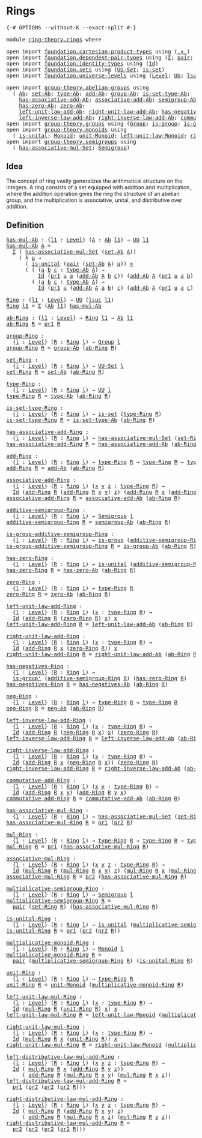 # Rings

<pre class="Agda"><a id="18" class="Symbol">{-#</a> <a id="22" class="Keyword">OPTIONS</a> <a id="30" class="Pragma">--without-K</a> <a id="42" class="Pragma">--exact-split</a> <a id="56" class="Symbol">#-}</a>

<a id="61" class="Keyword">module</a> <a id="68" href="ring-theory.rings.html" class="Module">ring-theory.rings</a> <a id="86" class="Keyword">where</a>

<a id="93" class="Keyword">open</a> <a id="98" class="Keyword">import</a> <a id="105" href="foundation.cartesian-product-types.html" class="Module">foundation.cartesian-product-types</a> <a id="140" class="Keyword">using</a> <a id="146" class="Symbol">(</a><a id="147" href="foundation-core.cartesian-product-types.html#577" class="Function Operator">_×_</a><a id="150" class="Symbol">)</a>
<a id="152" class="Keyword">open</a> <a id="157" class="Keyword">import</a> <a id="164" href="foundation.dependent-pair-types.html" class="Module">foundation.dependent-pair-types</a> <a id="196" class="Keyword">using</a> <a id="202" class="Symbol">(</a><a id="203" href="foundation-core.dependent-pair-types.html#502" class="Record">Σ</a><a id="204" class="Symbol">;</a> <a id="206" href="foundation-core.dependent-pair-types.html#575" class="InductiveConstructor">pair</a><a id="210" class="Symbol">;</a> <a id="212" href="foundation-core.dependent-pair-types.html#592" class="Field">pr1</a><a id="215" class="Symbol">;</a> <a id="217" href="foundation-core.dependent-pair-types.html#604" class="Field">pr2</a><a id="220" class="Symbol">)</a>
<a id="222" class="Keyword">open</a> <a id="227" class="Keyword">import</a> <a id="234" href="foundation.identity-types.html" class="Module">foundation.identity-types</a> <a id="260" class="Keyword">using</a> <a id="266" class="Symbol">(</a><a id="267" href="foundation-core.identity-types.html#641" class="Datatype">Id</a><a id="269" class="Symbol">)</a>
<a id="271" class="Keyword">open</a> <a id="276" class="Keyword">import</a> <a id="283" href="foundation.sets.html" class="Module">foundation.sets</a> <a id="299" class="Keyword">using</a> <a id="305" class="Symbol">(</a><a id="306" href="foundation-core.sets.html#1177" class="Function">UU-Set</a><a id="312" class="Symbol">;</a> <a id="314" href="foundation-core.sets.html#1099" class="Function">is-set</a><a id="320" class="Symbol">)</a>
<a id="322" class="Keyword">open</a> <a id="327" class="Keyword">import</a> <a id="334" href="foundation.universe-levels.html" class="Module">foundation.universe-levels</a> <a id="361" class="Keyword">using</a> <a id="367" class="Symbol">(</a><a id="368" href="Agda.Primitive.html#597" class="Postulate">Level</a><a id="373" class="Symbol">;</a> <a id="375" href="foundation-core.universe-levels.html#222" class="Primitive">UU</a><a id="377" class="Symbol">;</a> <a id="379" href="Agda.Primitive.html#780" class="Primitive">lsuc</a><a id="383" class="Symbol">)</a>

<a id="386" class="Keyword">open</a> <a id="391" class="Keyword">import</a> <a id="398" href="group-theory.abelian-groups.html" class="Module">group-theory.abelian-groups</a> <a id="426" class="Keyword">using</a>
  <a id="434" class="Symbol">(</a> <a id="436" href="group-theory.abelian-groups.html#1729" class="Function">Ab</a><a id="438" class="Symbol">;</a> <a id="440" href="group-theory.abelian-groups.html#1863" class="Function">set-Ab</a><a id="446" class="Symbol">;</a> <a id="448" href="group-theory.abelian-groups.html#1943" class="Function">type-Ab</a><a id="455" class="Symbol">;</a> <a id="457" href="group-theory.abelian-groups.html#2290" class="Function">add-Ab</a><a id="463" class="Symbol">;</a> <a id="465" href="group-theory.abelian-groups.html#1797" class="Function">group-Ab</a><a id="473" class="Symbol">;</a> <a id="475" href="group-theory.abelian-groups.html#2022" class="Function">is-set-type-Ab</a><a id="489" class="Symbol">;</a>
    <a id="495" href="group-theory.abelian-groups.html#2136" class="Function">has-associative-add-Ab</a><a id="517" class="Symbol">;</a> <a id="519" href="group-theory.abelian-groups.html#2567" class="Function">associative-add-Ab</a><a id="537" class="Symbol">;</a> <a id="539" href="group-theory.abelian-groups.html#2755" class="Function">semigroup-Ab</a><a id="551" class="Symbol">;</a> <a id="553" href="group-theory.abelian-groups.html#2856" class="Function">is-group-Ab</a><a id="564" class="Symbol">;</a>
    <a id="570" href="group-theory.abelian-groups.html#2968" class="Function">has-zero-Ab</a><a id="581" class="Symbol">;</a> <a id="583" href="group-theory.abelian-groups.html#3082" class="Function">zero-Ab</a><a id="590" class="Symbol">;</a>
    <a id="596" href="group-theory.abelian-groups.html#3166" class="Function">left-unit-law-add-Ab</a><a id="616" class="Symbol">;</a> <a id="618" href="group-theory.abelian-groups.html#3325" class="Function">right-unit-law-add-Ab</a><a id="639" class="Symbol">;</a> <a id="641" href="group-theory.abelian-groups.html#3487" class="Function">has-negatives-Ab</a><a id="657" class="Symbol">;</a> <a id="659" href="group-theory.abelian-groups.html#3630" class="Function">neg-Ab</a><a id="665" class="Symbol">;</a>
    <a id="671" href="group-theory.abelian-groups.html#3723" class="Function">left-inverse-law-add-Ab</a><a id="694" class="Symbol">;</a> <a id="696" href="group-theory.abelian-groups.html#3900" class="Function">right-inverse-law-add-Ab</a><a id="720" class="Symbol">;</a> <a id="722" href="group-theory.abelian-groups.html#4080" class="Function">commutative-add-Ab</a><a id="740" class="Symbol">)</a>
<a id="742" class="Keyword">open</a> <a id="747" class="Keyword">import</a> <a id="754" href="group-theory.groups.html" class="Module">group-theory.groups</a> <a id="774" class="Keyword">using</a> <a id="780" class="Symbol">(</a><a id="781" href="group-theory.groups.html#1961" class="Function">Group</a><a id="786" class="Symbol">;</a> <a id="788" href="group-theory.groups.html#1829" class="Function">is-group</a><a id="796" class="Symbol">;</a> <a id="798" href="group-theory.groups.html#1501" class="Function">is-group&#39;</a><a id="807" class="Symbol">)</a>
<a id="809" class="Keyword">open</a> <a id="814" class="Keyword">import</a> <a id="821" href="group-theory.monoids.html" class="Module">group-theory.monoids</a> <a id="842" class="Keyword">using</a>
  <a id="850" class="Symbol">(</a> <a id="852" href="group-theory.monoids.html#825" class="Function">is-unital</a><a id="861" class="Symbol">;</a> <a id="863" href="group-theory.monoids.html#1048" class="Function">Monoid</a><a id="869" class="Symbol">;</a> <a id="871" href="group-theory.monoids.html#2044" class="Function">unit-Monoid</a><a id="882" class="Symbol">;</a> <a id="884" href="group-theory.monoids.html#2132" class="Function">left-unit-law-Monoid</a><a id="904" class="Symbol">;</a> <a id="906" href="group-theory.monoids.html#2290" class="Function">right-unit-law-Monoid</a><a id="927" class="Symbol">)</a>
<a id="929" class="Keyword">open</a> <a id="934" class="Keyword">import</a> <a id="941" href="group-theory.semigroups.html" class="Module">group-theory.semigroups</a> <a id="965" class="Keyword">using</a>
  <a id="973" class="Symbol">(</a> <a id="975" href="group-theory.semigroups.html#611" class="Function">has-associative-mul-Set</a><a id="998" class="Symbol">;</a> <a id="1000" href="group-theory.semigroups.html#737" class="Function">Semigroup</a><a id="1009" class="Symbol">)</a>
</pre>
## Idea

The concept of ring vastly generalizes the arithmetical structure on the integers. A ring consists of a set equipped with additian and multiplication, where the addition operation gives the ring the structure of an abelian group, and the multiplication is associative, unital, and distributive over addition.

## Definition

<pre class="Agda"><a id="has-mul-Ab"></a><a id="1358" href="ring-theory.rings.html#1358" class="Function">has-mul-Ab</a> <a id="1369" class="Symbol">:</a> <a id="1371" class="Symbol">{</a><a id="1372" href="ring-theory.rings.html#1372" class="Bound">l1</a> <a id="1375" class="Symbol">:</a> <a id="1377" href="Agda.Primitive.html#597" class="Postulate">Level</a><a id="1382" class="Symbol">}</a> <a id="1384" class="Symbol">(</a><a id="1385" href="ring-theory.rings.html#1385" class="Bound">A</a> <a id="1387" class="Symbol">:</a> <a id="1389" href="group-theory.abelian-groups.html#1729" class="Function">Ab</a> <a id="1392" href="ring-theory.rings.html#1372" class="Bound">l1</a><a id="1394" class="Symbol">)</a> <a id="1396" class="Symbol">→</a> <a id="1398" href="foundation-core.universe-levels.html#222" class="Primitive">UU</a> <a id="1401" href="ring-theory.rings.html#1372" class="Bound">l1</a>
<a id="1404" href="ring-theory.rings.html#1358" class="Function">has-mul-Ab</a> <a id="1415" href="ring-theory.rings.html#1415" class="Bound">A</a> <a id="1417" class="Symbol">=</a>
  <a id="1421" href="foundation-core.dependent-pair-types.html#502" class="Record">Σ</a> <a id="1423" class="Symbol">(</a> <a id="1425" href="group-theory.semigroups.html#611" class="Function">has-associative-mul-Set</a> <a id="1449" class="Symbol">(</a><a id="1450" href="group-theory.abelian-groups.html#1863" class="Function">set-Ab</a> <a id="1457" href="ring-theory.rings.html#1415" class="Bound">A</a><a id="1458" class="Symbol">))</a>
    <a id="1465" class="Symbol">(</a> <a id="1467" class="Symbol">λ</a> <a id="1469" href="ring-theory.rings.html#1469" class="Bound">μ</a> <a id="1471" class="Symbol">→</a>
      <a id="1479" class="Symbol">(</a> <a id="1481" href="group-theory.monoids.html#825" class="Function">is-unital</a> <a id="1491" class="Symbol">(</a><a id="1492" href="foundation-core.dependent-pair-types.html#575" class="InductiveConstructor">pair</a> <a id="1497" class="Symbol">(</a><a id="1498" href="group-theory.abelian-groups.html#1863" class="Function">set-Ab</a> <a id="1505" href="ring-theory.rings.html#1415" class="Bound">A</a><a id="1506" class="Symbol">)</a> <a id="1508" href="ring-theory.rings.html#1469" class="Bound">μ</a><a id="1509" class="Symbol">))</a> <a id="1512" href="foundation-core.cartesian-product-types.html#577" class="Function Operator">×</a>
      <a id="1520" class="Symbol">(</a> <a id="1522" class="Symbol">(</a> <a id="1524" class="Symbol">(</a><a id="1525" href="ring-theory.rings.html#1525" class="Bound">a</a> <a id="1527" href="ring-theory.rings.html#1527" class="Bound">b</a> <a id="1529" href="ring-theory.rings.html#1529" class="Bound">c</a> <a id="1531" class="Symbol">:</a> <a id="1533" href="group-theory.abelian-groups.html#1943" class="Function">type-Ab</a> <a id="1541" href="ring-theory.rings.html#1415" class="Bound">A</a><a id="1542" class="Symbol">)</a> <a id="1544" class="Symbol">→</a>
          <a id="1556" href="foundation-core.identity-types.html#641" class="Datatype">Id</a> <a id="1559" class="Symbol">(</a><a id="1560" href="foundation-core.dependent-pair-types.html#592" class="Field">pr1</a> <a id="1564" href="ring-theory.rings.html#1469" class="Bound">μ</a> <a id="1566" href="ring-theory.rings.html#1525" class="Bound">a</a> <a id="1568" class="Symbol">(</a><a id="1569" href="group-theory.abelian-groups.html#2290" class="Function">add-Ab</a> <a id="1576" href="ring-theory.rings.html#1415" class="Bound">A</a> <a id="1578" href="ring-theory.rings.html#1527" class="Bound">b</a> <a id="1580" href="ring-theory.rings.html#1529" class="Bound">c</a><a id="1581" class="Symbol">))</a> <a id="1584" class="Symbol">(</a><a id="1585" href="group-theory.abelian-groups.html#2290" class="Function">add-Ab</a> <a id="1592" href="ring-theory.rings.html#1415" class="Bound">A</a> <a id="1594" class="Symbol">(</a><a id="1595" href="foundation-core.dependent-pair-types.html#592" class="Field">pr1</a> <a id="1599" href="ring-theory.rings.html#1469" class="Bound">μ</a> <a id="1601" href="ring-theory.rings.html#1525" class="Bound">a</a> <a id="1603" href="ring-theory.rings.html#1527" class="Bound">b</a><a id="1604" class="Symbol">)</a> <a id="1606" class="Symbol">(</a><a id="1607" href="foundation-core.dependent-pair-types.html#592" class="Field">pr1</a> <a id="1611" href="ring-theory.rings.html#1469" class="Bound">μ</a> <a id="1613" href="ring-theory.rings.html#1525" class="Bound">a</a> <a id="1615" href="ring-theory.rings.html#1529" class="Bound">c</a><a id="1616" class="Symbol">)))</a> <a id="1620" href="foundation-core.cartesian-product-types.html#577" class="Function Operator">×</a>
        <a id="1630" class="Symbol">(</a> <a id="1632" class="Symbol">(</a><a id="1633" href="ring-theory.rings.html#1633" class="Bound">a</a> <a id="1635" href="ring-theory.rings.html#1635" class="Bound">b</a> <a id="1637" href="ring-theory.rings.html#1637" class="Bound">c</a> <a id="1639" class="Symbol">:</a> <a id="1641" href="group-theory.abelian-groups.html#1943" class="Function">type-Ab</a> <a id="1649" href="ring-theory.rings.html#1415" class="Bound">A</a><a id="1650" class="Symbol">)</a> <a id="1652" class="Symbol">→</a>
          <a id="1664" href="foundation-core.identity-types.html#641" class="Datatype">Id</a> <a id="1667" class="Symbol">(</a><a id="1668" href="foundation-core.dependent-pair-types.html#592" class="Field">pr1</a> <a id="1672" href="ring-theory.rings.html#1469" class="Bound">μ</a> <a id="1674" class="Symbol">(</a><a id="1675" href="group-theory.abelian-groups.html#2290" class="Function">add-Ab</a> <a id="1682" href="ring-theory.rings.html#1415" class="Bound">A</a> <a id="1684" href="ring-theory.rings.html#1633" class="Bound">a</a> <a id="1686" href="ring-theory.rings.html#1635" class="Bound">b</a><a id="1687" class="Symbol">)</a> <a id="1689" href="ring-theory.rings.html#1637" class="Bound">c</a><a id="1690" class="Symbol">)</a> <a id="1692" class="Symbol">(</a><a id="1693" href="group-theory.abelian-groups.html#2290" class="Function">add-Ab</a> <a id="1700" href="ring-theory.rings.html#1415" class="Bound">A</a> <a id="1702" class="Symbol">(</a><a id="1703" href="foundation-core.dependent-pair-types.html#592" class="Field">pr1</a> <a id="1707" href="ring-theory.rings.html#1469" class="Bound">μ</a> <a id="1709" href="ring-theory.rings.html#1633" class="Bound">a</a> <a id="1711" href="ring-theory.rings.html#1637" class="Bound">c</a><a id="1712" class="Symbol">)</a> <a id="1714" class="Symbol">(</a><a id="1715" href="foundation-core.dependent-pair-types.html#592" class="Field">pr1</a> <a id="1719" href="ring-theory.rings.html#1469" class="Bound">μ</a> <a id="1721" href="ring-theory.rings.html#1635" class="Bound">b</a> <a id="1723" href="ring-theory.rings.html#1637" class="Bound">c</a><a id="1724" class="Symbol">)))))</a>

<a id="Ring"></a><a id="1731" href="ring-theory.rings.html#1731" class="Function">Ring</a> <a id="1736" class="Symbol">:</a> <a id="1738" class="Symbol">(</a><a id="1739" href="ring-theory.rings.html#1739" class="Bound">l1</a> <a id="1742" class="Symbol">:</a> <a id="1744" href="Agda.Primitive.html#597" class="Postulate">Level</a><a id="1749" class="Symbol">)</a> <a id="1751" class="Symbol">→</a> <a id="1753" href="foundation-core.universe-levels.html#222" class="Primitive">UU</a> <a id="1756" class="Symbol">(</a><a id="1757" href="Agda.Primitive.html#780" class="Primitive">lsuc</a> <a id="1762" href="ring-theory.rings.html#1739" class="Bound">l1</a><a id="1764" class="Symbol">)</a>
<a id="1766" href="ring-theory.rings.html#1731" class="Function">Ring</a> <a id="1771" href="ring-theory.rings.html#1771" class="Bound">l1</a> <a id="1774" class="Symbol">=</a> <a id="1776" href="foundation-core.dependent-pair-types.html#502" class="Record">Σ</a> <a id="1778" class="Symbol">(</a><a id="1779" href="group-theory.abelian-groups.html#1729" class="Function">Ab</a> <a id="1782" href="ring-theory.rings.html#1771" class="Bound">l1</a><a id="1784" class="Symbol">)</a> <a id="1786" href="ring-theory.rings.html#1358" class="Function">has-mul-Ab</a>

<a id="ab-Ring"></a><a id="1798" href="ring-theory.rings.html#1798" class="Function">ab-Ring</a> <a id="1806" class="Symbol">:</a> <a id="1808" class="Symbol">{</a><a id="1809" href="ring-theory.rings.html#1809" class="Bound">l1</a> <a id="1812" class="Symbol">:</a> <a id="1814" href="Agda.Primitive.html#597" class="Postulate">Level</a><a id="1819" class="Symbol">}</a> <a id="1821" class="Symbol">→</a> <a id="1823" href="ring-theory.rings.html#1731" class="Function">Ring</a> <a id="1828" href="ring-theory.rings.html#1809" class="Bound">l1</a> <a id="1831" class="Symbol">→</a> <a id="1833" href="group-theory.abelian-groups.html#1729" class="Function">Ab</a> <a id="1836" href="ring-theory.rings.html#1809" class="Bound">l1</a>
<a id="1839" href="ring-theory.rings.html#1798" class="Function">ab-Ring</a> <a id="1847" href="ring-theory.rings.html#1847" class="Bound">R</a> <a id="1849" class="Symbol">=</a> <a id="1851" href="foundation-core.dependent-pair-types.html#592" class="Field">pr1</a> <a id="1855" href="ring-theory.rings.html#1847" class="Bound">R</a>

<a id="group-Ring"></a><a id="1858" href="ring-theory.rings.html#1858" class="Function">group-Ring</a> <a id="1869" class="Symbol">:</a>
  <a id="1873" class="Symbol">{</a><a id="1874" href="ring-theory.rings.html#1874" class="Bound">l</a> <a id="1876" class="Symbol">:</a> <a id="1878" href="Agda.Primitive.html#597" class="Postulate">Level</a><a id="1883" class="Symbol">}</a> <a id="1885" class="Symbol">(</a><a id="1886" href="ring-theory.rings.html#1886" class="Bound">R</a> <a id="1888" class="Symbol">:</a> <a id="1890" href="ring-theory.rings.html#1731" class="Function">Ring</a> <a id="1895" href="ring-theory.rings.html#1874" class="Bound">l</a><a id="1896" class="Symbol">)</a> <a id="1898" class="Symbol">→</a> <a id="1900" href="group-theory.groups.html#1961" class="Function">Group</a> <a id="1906" href="ring-theory.rings.html#1874" class="Bound">l</a>
<a id="1908" href="ring-theory.rings.html#1858" class="Function">group-Ring</a> <a id="1919" href="ring-theory.rings.html#1919" class="Bound">R</a> <a id="1921" class="Symbol">=</a> <a id="1923" href="group-theory.abelian-groups.html#1797" class="Function">group-Ab</a> <a id="1932" class="Symbol">(</a><a id="1933" href="ring-theory.rings.html#1798" class="Function">ab-Ring</a> <a id="1941" href="ring-theory.rings.html#1919" class="Bound">R</a><a id="1942" class="Symbol">)</a>

<a id="set-Ring"></a><a id="1945" href="ring-theory.rings.html#1945" class="Function">set-Ring</a> <a id="1954" class="Symbol">:</a>
  <a id="1958" class="Symbol">{</a><a id="1959" href="ring-theory.rings.html#1959" class="Bound">l</a> <a id="1961" class="Symbol">:</a> <a id="1963" href="Agda.Primitive.html#597" class="Postulate">Level</a><a id="1968" class="Symbol">}</a> <a id="1970" class="Symbol">(</a><a id="1971" href="ring-theory.rings.html#1971" class="Bound">R</a> <a id="1973" class="Symbol">:</a> <a id="1975" href="ring-theory.rings.html#1731" class="Function">Ring</a> <a id="1980" href="ring-theory.rings.html#1959" class="Bound">l</a><a id="1981" class="Symbol">)</a> <a id="1983" class="Symbol">→</a> <a id="1985" href="foundation-core.sets.html#1177" class="Function">UU-Set</a> <a id="1992" href="ring-theory.rings.html#1959" class="Bound">l</a>
<a id="1994" href="ring-theory.rings.html#1945" class="Function">set-Ring</a> <a id="2003" href="ring-theory.rings.html#2003" class="Bound">R</a> <a id="2005" class="Symbol">=</a> <a id="2007" href="group-theory.abelian-groups.html#1863" class="Function">set-Ab</a> <a id="2014" class="Symbol">(</a><a id="2015" href="ring-theory.rings.html#1798" class="Function">ab-Ring</a> <a id="2023" href="ring-theory.rings.html#2003" class="Bound">R</a><a id="2024" class="Symbol">)</a>

<a id="type-Ring"></a><a id="2027" href="ring-theory.rings.html#2027" class="Function">type-Ring</a> <a id="2037" class="Symbol">:</a>
  <a id="2041" class="Symbol">{</a><a id="2042" href="ring-theory.rings.html#2042" class="Bound">l</a> <a id="2044" class="Symbol">:</a> <a id="2046" href="Agda.Primitive.html#597" class="Postulate">Level</a><a id="2051" class="Symbol">}</a> <a id="2053" class="Symbol">(</a><a id="2054" href="ring-theory.rings.html#2054" class="Bound">R</a> <a id="2056" class="Symbol">:</a> <a id="2058" href="ring-theory.rings.html#1731" class="Function">Ring</a> <a id="2063" href="ring-theory.rings.html#2042" class="Bound">l</a><a id="2064" class="Symbol">)</a> <a id="2066" class="Symbol">→</a> <a id="2068" href="foundation-core.universe-levels.html#222" class="Primitive">UU</a> <a id="2071" href="ring-theory.rings.html#2042" class="Bound">l</a>
<a id="2073" href="ring-theory.rings.html#2027" class="Function">type-Ring</a> <a id="2083" href="ring-theory.rings.html#2083" class="Bound">R</a> <a id="2085" class="Symbol">=</a> <a id="2087" href="group-theory.abelian-groups.html#1943" class="Function">type-Ab</a> <a id="2095" class="Symbol">(</a><a id="2096" href="ring-theory.rings.html#1798" class="Function">ab-Ring</a> <a id="2104" href="ring-theory.rings.html#2083" class="Bound">R</a><a id="2105" class="Symbol">)</a>

<a id="is-set-type-Ring"></a><a id="2108" href="ring-theory.rings.html#2108" class="Function">is-set-type-Ring</a> <a id="2125" class="Symbol">:</a>
  <a id="2129" class="Symbol">{</a><a id="2130" href="ring-theory.rings.html#2130" class="Bound">l</a> <a id="2132" class="Symbol">:</a> <a id="2134" href="Agda.Primitive.html#597" class="Postulate">Level</a><a id="2139" class="Symbol">}</a> <a id="2141" class="Symbol">(</a><a id="2142" href="ring-theory.rings.html#2142" class="Bound">R</a> <a id="2144" class="Symbol">:</a> <a id="2146" href="ring-theory.rings.html#1731" class="Function">Ring</a> <a id="2151" href="ring-theory.rings.html#2130" class="Bound">l</a><a id="2152" class="Symbol">)</a> <a id="2154" class="Symbol">→</a> <a id="2156" href="foundation-core.sets.html#1099" class="Function">is-set</a> <a id="2163" class="Symbol">(</a><a id="2164" href="ring-theory.rings.html#2027" class="Function">type-Ring</a> <a id="2174" href="ring-theory.rings.html#2142" class="Bound">R</a><a id="2175" class="Symbol">)</a>
<a id="2177" href="ring-theory.rings.html#2108" class="Function">is-set-type-Ring</a> <a id="2194" href="ring-theory.rings.html#2194" class="Bound">R</a> <a id="2196" class="Symbol">=</a> <a id="2198" href="group-theory.abelian-groups.html#2022" class="Function">is-set-type-Ab</a> <a id="2213" class="Symbol">(</a><a id="2214" href="ring-theory.rings.html#1798" class="Function">ab-Ring</a> <a id="2222" href="ring-theory.rings.html#2194" class="Bound">R</a><a id="2223" class="Symbol">)</a>

<a id="has-associative-add-Ring"></a><a id="2226" href="ring-theory.rings.html#2226" class="Function">has-associative-add-Ring</a> <a id="2251" class="Symbol">:</a>
  <a id="2255" class="Symbol">{</a><a id="2256" href="ring-theory.rings.html#2256" class="Bound">l</a> <a id="2258" class="Symbol">:</a> <a id="2260" href="Agda.Primitive.html#597" class="Postulate">Level</a><a id="2265" class="Symbol">}</a> <a id="2267" class="Symbol">(</a><a id="2268" href="ring-theory.rings.html#2268" class="Bound">R</a> <a id="2270" class="Symbol">:</a> <a id="2272" href="ring-theory.rings.html#1731" class="Function">Ring</a> <a id="2277" href="ring-theory.rings.html#2256" class="Bound">l</a><a id="2278" class="Symbol">)</a> <a id="2280" class="Symbol">→</a> <a id="2282" href="group-theory.semigroups.html#611" class="Function">has-associative-mul-Set</a> <a id="2306" class="Symbol">(</a><a id="2307" href="ring-theory.rings.html#1945" class="Function">set-Ring</a> <a id="2316" href="ring-theory.rings.html#2268" class="Bound">R</a><a id="2317" class="Symbol">)</a>
<a id="2319" href="ring-theory.rings.html#2226" class="Function">has-associative-add-Ring</a> <a id="2344" href="ring-theory.rings.html#2344" class="Bound">R</a> <a id="2346" class="Symbol">=</a> <a id="2348" href="group-theory.abelian-groups.html#2136" class="Function">has-associative-add-Ab</a> <a id="2371" class="Symbol">(</a><a id="2372" href="ring-theory.rings.html#1798" class="Function">ab-Ring</a> <a id="2380" href="ring-theory.rings.html#2344" class="Bound">R</a><a id="2381" class="Symbol">)</a>

<a id="add-Ring"></a><a id="2384" href="ring-theory.rings.html#2384" class="Function">add-Ring</a> <a id="2393" class="Symbol">:</a>
  <a id="2397" class="Symbol">{</a><a id="2398" href="ring-theory.rings.html#2398" class="Bound">l</a> <a id="2400" class="Symbol">:</a> <a id="2402" href="Agda.Primitive.html#597" class="Postulate">Level</a><a id="2407" class="Symbol">}</a> <a id="2409" class="Symbol">(</a><a id="2410" href="ring-theory.rings.html#2410" class="Bound">R</a> <a id="2412" class="Symbol">:</a> <a id="2414" href="ring-theory.rings.html#1731" class="Function">Ring</a> <a id="2419" href="ring-theory.rings.html#2398" class="Bound">l</a><a id="2420" class="Symbol">)</a> <a id="2422" class="Symbol">→</a> <a id="2424" href="ring-theory.rings.html#2027" class="Function">type-Ring</a> <a id="2434" href="ring-theory.rings.html#2410" class="Bound">R</a> <a id="2436" class="Symbol">→</a> <a id="2438" href="ring-theory.rings.html#2027" class="Function">type-Ring</a> <a id="2448" href="ring-theory.rings.html#2410" class="Bound">R</a> <a id="2450" class="Symbol">→</a> <a id="2452" href="ring-theory.rings.html#2027" class="Function">type-Ring</a> <a id="2462" href="ring-theory.rings.html#2410" class="Bound">R</a>
<a id="2464" href="ring-theory.rings.html#2384" class="Function">add-Ring</a> <a id="2473" href="ring-theory.rings.html#2473" class="Bound">R</a> <a id="2475" class="Symbol">=</a> <a id="2477" href="group-theory.abelian-groups.html#2290" class="Function">add-Ab</a> <a id="2484" class="Symbol">(</a><a id="2485" href="ring-theory.rings.html#1798" class="Function">ab-Ring</a> <a id="2493" href="ring-theory.rings.html#2473" class="Bound">R</a><a id="2494" class="Symbol">)</a>

<a id="associative-add-Ring"></a><a id="2497" href="ring-theory.rings.html#2497" class="Function">associative-add-Ring</a> <a id="2518" class="Symbol">:</a>
  <a id="2522" class="Symbol">{</a><a id="2523" href="ring-theory.rings.html#2523" class="Bound">l</a> <a id="2525" class="Symbol">:</a> <a id="2527" href="Agda.Primitive.html#597" class="Postulate">Level</a><a id="2532" class="Symbol">}</a> <a id="2534" class="Symbol">(</a><a id="2535" href="ring-theory.rings.html#2535" class="Bound">R</a> <a id="2537" class="Symbol">:</a> <a id="2539" href="ring-theory.rings.html#1731" class="Function">Ring</a> <a id="2544" href="ring-theory.rings.html#2523" class="Bound">l</a><a id="2545" class="Symbol">)</a> <a id="2547" class="Symbol">(</a><a id="2548" href="ring-theory.rings.html#2548" class="Bound">x</a> <a id="2550" href="ring-theory.rings.html#2550" class="Bound">y</a> <a id="2552" href="ring-theory.rings.html#2552" class="Bound">z</a> <a id="2554" class="Symbol">:</a> <a id="2556" href="ring-theory.rings.html#2027" class="Function">type-Ring</a> <a id="2566" href="ring-theory.rings.html#2535" class="Bound">R</a><a id="2567" class="Symbol">)</a> <a id="2569" class="Symbol">→</a>
  <a id="2573" href="foundation-core.identity-types.html#641" class="Datatype">Id</a> <a id="2576" class="Symbol">(</a><a id="2577" href="ring-theory.rings.html#2384" class="Function">add-Ring</a> <a id="2586" href="ring-theory.rings.html#2535" class="Bound">R</a> <a id="2588" class="Symbol">(</a><a id="2589" href="ring-theory.rings.html#2384" class="Function">add-Ring</a> <a id="2598" href="ring-theory.rings.html#2535" class="Bound">R</a> <a id="2600" href="ring-theory.rings.html#2548" class="Bound">x</a> <a id="2602" href="ring-theory.rings.html#2550" class="Bound">y</a><a id="2603" class="Symbol">)</a> <a id="2605" href="ring-theory.rings.html#2552" class="Bound">z</a><a id="2606" class="Symbol">)</a> <a id="2608" class="Symbol">(</a><a id="2609" href="ring-theory.rings.html#2384" class="Function">add-Ring</a> <a id="2618" href="ring-theory.rings.html#2535" class="Bound">R</a> <a id="2620" href="ring-theory.rings.html#2548" class="Bound">x</a> <a id="2622" class="Symbol">(</a><a id="2623" href="ring-theory.rings.html#2384" class="Function">add-Ring</a> <a id="2632" href="ring-theory.rings.html#2535" class="Bound">R</a> <a id="2634" href="ring-theory.rings.html#2550" class="Bound">y</a> <a id="2636" href="ring-theory.rings.html#2552" class="Bound">z</a><a id="2637" class="Symbol">))</a>
<a id="2640" href="ring-theory.rings.html#2497" class="Function">associative-add-Ring</a> <a id="2661" href="ring-theory.rings.html#2661" class="Bound">R</a> <a id="2663" class="Symbol">=</a> <a id="2665" href="group-theory.abelian-groups.html#2567" class="Function">associative-add-Ab</a> <a id="2684" class="Symbol">(</a><a id="2685" href="ring-theory.rings.html#1798" class="Function">ab-Ring</a> <a id="2693" href="ring-theory.rings.html#2661" class="Bound">R</a><a id="2694" class="Symbol">)</a>

<a id="additive-semigroup-Ring"></a><a id="2697" href="ring-theory.rings.html#2697" class="Function">additive-semigroup-Ring</a> <a id="2721" class="Symbol">:</a>
  <a id="2725" class="Symbol">{</a><a id="2726" href="ring-theory.rings.html#2726" class="Bound">l</a> <a id="2728" class="Symbol">:</a> <a id="2730" href="Agda.Primitive.html#597" class="Postulate">Level</a><a id="2735" class="Symbol">}</a> <a id="2737" class="Symbol">(</a><a id="2738" href="ring-theory.rings.html#2738" class="Bound">R</a> <a id="2740" class="Symbol">:</a> <a id="2742" href="ring-theory.rings.html#1731" class="Function">Ring</a> <a id="2747" href="ring-theory.rings.html#2726" class="Bound">l</a><a id="2748" class="Symbol">)</a> <a id="2750" class="Symbol">→</a> <a id="2752" href="group-theory.semigroups.html#737" class="Function">Semigroup</a> <a id="2762" href="ring-theory.rings.html#2726" class="Bound">l</a>
<a id="2764" href="ring-theory.rings.html#2697" class="Function">additive-semigroup-Ring</a> <a id="2788" href="ring-theory.rings.html#2788" class="Bound">R</a> <a id="2790" class="Symbol">=</a> <a id="2792" href="group-theory.abelian-groups.html#2755" class="Function">semigroup-Ab</a> <a id="2805" class="Symbol">(</a><a id="2806" href="ring-theory.rings.html#1798" class="Function">ab-Ring</a> <a id="2814" href="ring-theory.rings.html#2788" class="Bound">R</a><a id="2815" class="Symbol">)</a>

<a id="is-group-additive-semigroup-Ring"></a><a id="2818" href="ring-theory.rings.html#2818" class="Function">is-group-additive-semigroup-Ring</a> <a id="2851" class="Symbol">:</a>
  <a id="2855" class="Symbol">{</a><a id="2856" href="ring-theory.rings.html#2856" class="Bound">l</a> <a id="2858" class="Symbol">:</a> <a id="2860" href="Agda.Primitive.html#597" class="Postulate">Level</a><a id="2865" class="Symbol">}</a> <a id="2867" class="Symbol">(</a><a id="2868" href="ring-theory.rings.html#2868" class="Bound">R</a> <a id="2870" class="Symbol">:</a> <a id="2872" href="ring-theory.rings.html#1731" class="Function">Ring</a> <a id="2877" href="ring-theory.rings.html#2856" class="Bound">l</a><a id="2878" class="Symbol">)</a> <a id="2880" class="Symbol">→</a> <a id="2882" href="group-theory.groups.html#1829" class="Function">is-group</a> <a id="2891" class="Symbol">(</a><a id="2892" href="ring-theory.rings.html#2697" class="Function">additive-semigroup-Ring</a> <a id="2916" href="ring-theory.rings.html#2868" class="Bound">R</a><a id="2917" class="Symbol">)</a>
<a id="2919" href="ring-theory.rings.html#2818" class="Function">is-group-additive-semigroup-Ring</a> <a id="2952" href="ring-theory.rings.html#2952" class="Bound">R</a> <a id="2954" class="Symbol">=</a> <a id="2956" href="group-theory.abelian-groups.html#2856" class="Function">is-group-Ab</a> <a id="2968" class="Symbol">(</a><a id="2969" href="ring-theory.rings.html#1798" class="Function">ab-Ring</a> <a id="2977" href="ring-theory.rings.html#2952" class="Bound">R</a><a id="2978" class="Symbol">)</a>

<a id="has-zero-Ring"></a><a id="2981" href="ring-theory.rings.html#2981" class="Function">has-zero-Ring</a> <a id="2995" class="Symbol">:</a>
  <a id="2999" class="Symbol">{</a><a id="3000" href="ring-theory.rings.html#3000" class="Bound">l</a> <a id="3002" class="Symbol">:</a> <a id="3004" href="Agda.Primitive.html#597" class="Postulate">Level</a><a id="3009" class="Symbol">}</a> <a id="3011" class="Symbol">(</a><a id="3012" href="ring-theory.rings.html#3012" class="Bound">R</a> <a id="3014" class="Symbol">:</a> <a id="3016" href="ring-theory.rings.html#1731" class="Function">Ring</a> <a id="3021" href="ring-theory.rings.html#3000" class="Bound">l</a><a id="3022" class="Symbol">)</a> <a id="3024" class="Symbol">→</a> <a id="3026" href="group-theory.monoids.html#825" class="Function">is-unital</a> <a id="3036" class="Symbol">(</a><a id="3037" href="ring-theory.rings.html#2697" class="Function">additive-semigroup-Ring</a> <a id="3061" href="ring-theory.rings.html#3012" class="Bound">R</a><a id="3062" class="Symbol">)</a>
<a id="3064" href="ring-theory.rings.html#2981" class="Function">has-zero-Ring</a> <a id="3078" href="ring-theory.rings.html#3078" class="Bound">R</a> <a id="3080" class="Symbol">=</a> <a id="3082" href="group-theory.abelian-groups.html#2968" class="Function">has-zero-Ab</a> <a id="3094" class="Symbol">(</a><a id="3095" href="ring-theory.rings.html#1798" class="Function">ab-Ring</a> <a id="3103" href="ring-theory.rings.html#3078" class="Bound">R</a><a id="3104" class="Symbol">)</a>

<a id="zero-Ring"></a><a id="3107" href="ring-theory.rings.html#3107" class="Function">zero-Ring</a> <a id="3117" class="Symbol">:</a>
  <a id="3121" class="Symbol">{</a><a id="3122" href="ring-theory.rings.html#3122" class="Bound">l</a> <a id="3124" class="Symbol">:</a> <a id="3126" href="Agda.Primitive.html#597" class="Postulate">Level</a><a id="3131" class="Symbol">}</a> <a id="3133" class="Symbol">(</a><a id="3134" href="ring-theory.rings.html#3134" class="Bound">R</a> <a id="3136" class="Symbol">:</a> <a id="3138" href="ring-theory.rings.html#1731" class="Function">Ring</a> <a id="3143" href="ring-theory.rings.html#3122" class="Bound">l</a><a id="3144" class="Symbol">)</a> <a id="3146" class="Symbol">→</a> <a id="3148" href="ring-theory.rings.html#2027" class="Function">type-Ring</a> <a id="3158" href="ring-theory.rings.html#3134" class="Bound">R</a>
<a id="3160" href="ring-theory.rings.html#3107" class="Function">zero-Ring</a> <a id="3170" href="ring-theory.rings.html#3170" class="Bound">R</a> <a id="3172" class="Symbol">=</a> <a id="3174" href="group-theory.abelian-groups.html#3082" class="Function">zero-Ab</a> <a id="3182" class="Symbol">(</a><a id="3183" href="ring-theory.rings.html#1798" class="Function">ab-Ring</a> <a id="3191" href="ring-theory.rings.html#3170" class="Bound">R</a><a id="3192" class="Symbol">)</a>

<a id="left-unit-law-add-Ring"></a><a id="3195" href="ring-theory.rings.html#3195" class="Function">left-unit-law-add-Ring</a> <a id="3218" class="Symbol">:</a>
  <a id="3222" class="Symbol">{</a><a id="3223" href="ring-theory.rings.html#3223" class="Bound">l</a> <a id="3225" class="Symbol">:</a> <a id="3227" href="Agda.Primitive.html#597" class="Postulate">Level</a><a id="3232" class="Symbol">}</a> <a id="3234" class="Symbol">(</a><a id="3235" href="ring-theory.rings.html#3235" class="Bound">R</a> <a id="3237" class="Symbol">:</a> <a id="3239" href="ring-theory.rings.html#1731" class="Function">Ring</a> <a id="3244" href="ring-theory.rings.html#3223" class="Bound">l</a><a id="3245" class="Symbol">)</a> <a id="3247" class="Symbol">(</a><a id="3248" href="ring-theory.rings.html#3248" class="Bound">x</a> <a id="3250" class="Symbol">:</a> <a id="3252" href="ring-theory.rings.html#2027" class="Function">type-Ring</a> <a id="3262" href="ring-theory.rings.html#3235" class="Bound">R</a><a id="3263" class="Symbol">)</a> <a id="3265" class="Symbol">→</a>
  <a id="3269" href="foundation-core.identity-types.html#641" class="Datatype">Id</a> <a id="3272" class="Symbol">(</a><a id="3273" href="ring-theory.rings.html#2384" class="Function">add-Ring</a> <a id="3282" href="ring-theory.rings.html#3235" class="Bound">R</a> <a id="3284" class="Symbol">(</a><a id="3285" href="ring-theory.rings.html#3107" class="Function">zero-Ring</a> <a id="3295" href="ring-theory.rings.html#3235" class="Bound">R</a><a id="3296" class="Symbol">)</a> <a id="3298" href="ring-theory.rings.html#3248" class="Bound">x</a><a id="3299" class="Symbol">)</a> <a id="3301" href="ring-theory.rings.html#3248" class="Bound">x</a>
<a id="3303" href="ring-theory.rings.html#3195" class="Function">left-unit-law-add-Ring</a> <a id="3326" href="ring-theory.rings.html#3326" class="Bound">R</a> <a id="3328" class="Symbol">=</a> <a id="3330" href="group-theory.abelian-groups.html#3166" class="Function">left-unit-law-add-Ab</a> <a id="3351" class="Symbol">(</a><a id="3352" href="ring-theory.rings.html#1798" class="Function">ab-Ring</a> <a id="3360" href="ring-theory.rings.html#3326" class="Bound">R</a><a id="3361" class="Symbol">)</a>

<a id="right-unit-law-add-Ring"></a><a id="3364" href="ring-theory.rings.html#3364" class="Function">right-unit-law-add-Ring</a> <a id="3388" class="Symbol">:</a>
  <a id="3392" class="Symbol">{</a><a id="3393" href="ring-theory.rings.html#3393" class="Bound">l</a> <a id="3395" class="Symbol">:</a> <a id="3397" href="Agda.Primitive.html#597" class="Postulate">Level</a><a id="3402" class="Symbol">}</a> <a id="3404" class="Symbol">(</a><a id="3405" href="ring-theory.rings.html#3405" class="Bound">R</a> <a id="3407" class="Symbol">:</a> <a id="3409" href="ring-theory.rings.html#1731" class="Function">Ring</a> <a id="3414" href="ring-theory.rings.html#3393" class="Bound">l</a><a id="3415" class="Symbol">)</a> <a id="3417" class="Symbol">(</a><a id="3418" href="ring-theory.rings.html#3418" class="Bound">x</a> <a id="3420" class="Symbol">:</a> <a id="3422" href="ring-theory.rings.html#2027" class="Function">type-Ring</a> <a id="3432" href="ring-theory.rings.html#3405" class="Bound">R</a><a id="3433" class="Symbol">)</a> <a id="3435" class="Symbol">→</a>
  <a id="3439" href="foundation-core.identity-types.html#641" class="Datatype">Id</a> <a id="3442" class="Symbol">(</a><a id="3443" href="ring-theory.rings.html#2384" class="Function">add-Ring</a> <a id="3452" href="ring-theory.rings.html#3405" class="Bound">R</a> <a id="3454" href="ring-theory.rings.html#3418" class="Bound">x</a> <a id="3456" class="Symbol">(</a><a id="3457" href="ring-theory.rings.html#3107" class="Function">zero-Ring</a> <a id="3467" href="ring-theory.rings.html#3405" class="Bound">R</a><a id="3468" class="Symbol">))</a> <a id="3471" href="ring-theory.rings.html#3418" class="Bound">x</a>
<a id="3473" href="ring-theory.rings.html#3364" class="Function">right-unit-law-add-Ring</a> <a id="3497" href="ring-theory.rings.html#3497" class="Bound">R</a> <a id="3499" class="Symbol">=</a> <a id="3501" href="group-theory.abelian-groups.html#3325" class="Function">right-unit-law-add-Ab</a> <a id="3523" class="Symbol">(</a><a id="3524" href="ring-theory.rings.html#1798" class="Function">ab-Ring</a> <a id="3532" href="ring-theory.rings.html#3497" class="Bound">R</a><a id="3533" class="Symbol">)</a>

<a id="has-negatives-Ring"></a><a id="3536" href="ring-theory.rings.html#3536" class="Function">has-negatives-Ring</a> <a id="3555" class="Symbol">:</a>
  <a id="3559" class="Symbol">{</a><a id="3560" href="ring-theory.rings.html#3560" class="Bound">l</a> <a id="3562" class="Symbol">:</a> <a id="3564" href="Agda.Primitive.html#597" class="Postulate">Level</a><a id="3569" class="Symbol">}</a> <a id="3571" class="Symbol">(</a><a id="3572" href="ring-theory.rings.html#3572" class="Bound">R</a> <a id="3574" class="Symbol">:</a> <a id="3576" href="ring-theory.rings.html#1731" class="Function">Ring</a> <a id="3581" href="ring-theory.rings.html#3560" class="Bound">l</a><a id="3582" class="Symbol">)</a> <a id="3584" class="Symbol">→</a>
  <a id="3588" href="group-theory.groups.html#1501" class="Function">is-group&#39;</a> <a id="3598" class="Symbol">(</a><a id="3599" href="ring-theory.rings.html#2697" class="Function">additive-semigroup-Ring</a> <a id="3623" href="ring-theory.rings.html#3572" class="Bound">R</a><a id="3624" class="Symbol">)</a> <a id="3626" class="Symbol">(</a><a id="3627" href="ring-theory.rings.html#2981" class="Function">has-zero-Ring</a> <a id="3641" href="ring-theory.rings.html#3572" class="Bound">R</a><a id="3642" class="Symbol">)</a>
<a id="3644" href="ring-theory.rings.html#3536" class="Function">has-negatives-Ring</a> <a id="3663" href="ring-theory.rings.html#3663" class="Bound">R</a> <a id="3665" class="Symbol">=</a> <a id="3667" href="group-theory.abelian-groups.html#3487" class="Function">has-negatives-Ab</a> <a id="3684" class="Symbol">(</a><a id="3685" href="ring-theory.rings.html#1798" class="Function">ab-Ring</a> <a id="3693" href="ring-theory.rings.html#3663" class="Bound">R</a><a id="3694" class="Symbol">)</a>

<a id="neg-Ring"></a><a id="3697" href="ring-theory.rings.html#3697" class="Function">neg-Ring</a> <a id="3706" class="Symbol">:</a>
  <a id="3710" class="Symbol">{</a><a id="3711" href="ring-theory.rings.html#3711" class="Bound">l</a> <a id="3713" class="Symbol">:</a> <a id="3715" href="Agda.Primitive.html#597" class="Postulate">Level</a><a id="3720" class="Symbol">}</a> <a id="3722" class="Symbol">(</a><a id="3723" href="ring-theory.rings.html#3723" class="Bound">R</a> <a id="3725" class="Symbol">:</a> <a id="3727" href="ring-theory.rings.html#1731" class="Function">Ring</a> <a id="3732" href="ring-theory.rings.html#3711" class="Bound">l</a><a id="3733" class="Symbol">)</a> <a id="3735" class="Symbol">→</a> <a id="3737" href="ring-theory.rings.html#2027" class="Function">type-Ring</a> <a id="3747" href="ring-theory.rings.html#3723" class="Bound">R</a> <a id="3749" class="Symbol">→</a> <a id="3751" href="ring-theory.rings.html#2027" class="Function">type-Ring</a> <a id="3761" href="ring-theory.rings.html#3723" class="Bound">R</a>
<a id="3763" href="ring-theory.rings.html#3697" class="Function">neg-Ring</a> <a id="3772" href="ring-theory.rings.html#3772" class="Bound">R</a> <a id="3774" class="Symbol">=</a> <a id="3776" href="group-theory.abelian-groups.html#3630" class="Function">neg-Ab</a> <a id="3783" class="Symbol">(</a><a id="3784" href="ring-theory.rings.html#1798" class="Function">ab-Ring</a> <a id="3792" href="ring-theory.rings.html#3772" class="Bound">R</a><a id="3793" class="Symbol">)</a>

<a id="left-inverse-law-add-Ring"></a><a id="3796" href="ring-theory.rings.html#3796" class="Function">left-inverse-law-add-Ring</a> <a id="3822" class="Symbol">:</a>
  <a id="3826" class="Symbol">{</a><a id="3827" href="ring-theory.rings.html#3827" class="Bound">l</a> <a id="3829" class="Symbol">:</a> <a id="3831" href="Agda.Primitive.html#597" class="Postulate">Level</a><a id="3836" class="Symbol">}</a> <a id="3838" class="Symbol">(</a><a id="3839" href="ring-theory.rings.html#3839" class="Bound">R</a> <a id="3841" class="Symbol">:</a> <a id="3843" href="ring-theory.rings.html#1731" class="Function">Ring</a> <a id="3848" href="ring-theory.rings.html#3827" class="Bound">l</a><a id="3849" class="Symbol">)</a> <a id="3851" class="Symbol">(</a><a id="3852" href="ring-theory.rings.html#3852" class="Bound">x</a> <a id="3854" class="Symbol">:</a> <a id="3856" href="ring-theory.rings.html#2027" class="Function">type-Ring</a> <a id="3866" href="ring-theory.rings.html#3839" class="Bound">R</a><a id="3867" class="Symbol">)</a> <a id="3869" class="Symbol">→</a>
  <a id="3873" href="foundation-core.identity-types.html#641" class="Datatype">Id</a> <a id="3876" class="Symbol">(</a><a id="3877" href="ring-theory.rings.html#2384" class="Function">add-Ring</a> <a id="3886" href="ring-theory.rings.html#3839" class="Bound">R</a> <a id="3888" class="Symbol">(</a><a id="3889" href="ring-theory.rings.html#3697" class="Function">neg-Ring</a> <a id="3898" href="ring-theory.rings.html#3839" class="Bound">R</a> <a id="3900" href="ring-theory.rings.html#3852" class="Bound">x</a><a id="3901" class="Symbol">)</a> <a id="3903" href="ring-theory.rings.html#3852" class="Bound">x</a><a id="3904" class="Symbol">)</a> <a id="3906" class="Symbol">(</a><a id="3907" href="ring-theory.rings.html#3107" class="Function">zero-Ring</a> <a id="3917" href="ring-theory.rings.html#3839" class="Bound">R</a><a id="3918" class="Symbol">)</a>
<a id="3920" href="ring-theory.rings.html#3796" class="Function">left-inverse-law-add-Ring</a> <a id="3946" href="ring-theory.rings.html#3946" class="Bound">R</a> <a id="3948" class="Symbol">=</a> <a id="3950" href="group-theory.abelian-groups.html#3723" class="Function">left-inverse-law-add-Ab</a> <a id="3974" class="Symbol">(</a><a id="3975" href="ring-theory.rings.html#1798" class="Function">ab-Ring</a> <a id="3983" href="ring-theory.rings.html#3946" class="Bound">R</a><a id="3984" class="Symbol">)</a>

<a id="right-inverse-law-add-Ring"></a><a id="3987" href="ring-theory.rings.html#3987" class="Function">right-inverse-law-add-Ring</a> <a id="4014" class="Symbol">:</a>
  <a id="4018" class="Symbol">{</a><a id="4019" href="ring-theory.rings.html#4019" class="Bound">l</a> <a id="4021" class="Symbol">:</a> <a id="4023" href="Agda.Primitive.html#597" class="Postulate">Level</a><a id="4028" class="Symbol">}</a> <a id="4030" class="Symbol">(</a><a id="4031" href="ring-theory.rings.html#4031" class="Bound">R</a> <a id="4033" class="Symbol">:</a> <a id="4035" href="ring-theory.rings.html#1731" class="Function">Ring</a> <a id="4040" href="ring-theory.rings.html#4019" class="Bound">l</a><a id="4041" class="Symbol">)</a> <a id="4043" class="Symbol">(</a><a id="4044" href="ring-theory.rings.html#4044" class="Bound">x</a> <a id="4046" class="Symbol">:</a> <a id="4048" href="ring-theory.rings.html#2027" class="Function">type-Ring</a> <a id="4058" href="ring-theory.rings.html#4031" class="Bound">R</a><a id="4059" class="Symbol">)</a> <a id="4061" class="Symbol">→</a>
  <a id="4065" href="foundation-core.identity-types.html#641" class="Datatype">Id</a> <a id="4068" class="Symbol">(</a><a id="4069" href="ring-theory.rings.html#2384" class="Function">add-Ring</a> <a id="4078" href="ring-theory.rings.html#4031" class="Bound">R</a> <a id="4080" href="ring-theory.rings.html#4044" class="Bound">x</a> <a id="4082" class="Symbol">(</a><a id="4083" href="ring-theory.rings.html#3697" class="Function">neg-Ring</a> <a id="4092" href="ring-theory.rings.html#4031" class="Bound">R</a> <a id="4094" href="ring-theory.rings.html#4044" class="Bound">x</a><a id="4095" class="Symbol">))</a> <a id="4098" class="Symbol">(</a><a id="4099" href="ring-theory.rings.html#3107" class="Function">zero-Ring</a> <a id="4109" href="ring-theory.rings.html#4031" class="Bound">R</a><a id="4110" class="Symbol">)</a>
<a id="4112" href="ring-theory.rings.html#3987" class="Function">right-inverse-law-add-Ring</a> <a id="4139" href="ring-theory.rings.html#4139" class="Bound">R</a> <a id="4141" class="Symbol">=</a> <a id="4143" href="group-theory.abelian-groups.html#3900" class="Function">right-inverse-law-add-Ab</a> <a id="4168" class="Symbol">(</a><a id="4169" href="ring-theory.rings.html#1798" class="Function">ab-Ring</a> <a id="4177" href="ring-theory.rings.html#4139" class="Bound">R</a><a id="4178" class="Symbol">)</a>

<a id="commutative-add-Ring"></a><a id="4181" href="ring-theory.rings.html#4181" class="Function">commutative-add-Ring</a> <a id="4202" class="Symbol">:</a>
  <a id="4206" class="Symbol">{</a><a id="4207" href="ring-theory.rings.html#4207" class="Bound">l</a> <a id="4209" class="Symbol">:</a> <a id="4211" href="Agda.Primitive.html#597" class="Postulate">Level</a><a id="4216" class="Symbol">}</a> <a id="4218" class="Symbol">(</a><a id="4219" href="ring-theory.rings.html#4219" class="Bound">R</a> <a id="4221" class="Symbol">:</a> <a id="4223" href="ring-theory.rings.html#1731" class="Function">Ring</a> <a id="4228" href="ring-theory.rings.html#4207" class="Bound">l</a><a id="4229" class="Symbol">)</a> <a id="4231" class="Symbol">(</a><a id="4232" href="ring-theory.rings.html#4232" class="Bound">x</a> <a id="4234" href="ring-theory.rings.html#4234" class="Bound">y</a> <a id="4236" class="Symbol">:</a> <a id="4238" href="ring-theory.rings.html#2027" class="Function">type-Ring</a> <a id="4248" href="ring-theory.rings.html#4219" class="Bound">R</a><a id="4249" class="Symbol">)</a> <a id="4251" class="Symbol">→</a>
  <a id="4255" href="foundation-core.identity-types.html#641" class="Datatype">Id</a> <a id="4258" class="Symbol">(</a><a id="4259" href="ring-theory.rings.html#2384" class="Function">add-Ring</a> <a id="4268" href="ring-theory.rings.html#4219" class="Bound">R</a> <a id="4270" href="ring-theory.rings.html#4232" class="Bound">x</a> <a id="4272" href="ring-theory.rings.html#4234" class="Bound">y</a><a id="4273" class="Symbol">)</a> <a id="4275" class="Symbol">(</a><a id="4276" href="ring-theory.rings.html#2384" class="Function">add-Ring</a> <a id="4285" href="ring-theory.rings.html#4219" class="Bound">R</a> <a id="4287" href="ring-theory.rings.html#4234" class="Bound">y</a> <a id="4289" href="ring-theory.rings.html#4232" class="Bound">x</a><a id="4290" class="Symbol">)</a>
<a id="4292" href="ring-theory.rings.html#4181" class="Function">commutative-add-Ring</a> <a id="4313" href="ring-theory.rings.html#4313" class="Bound">R</a> <a id="4315" class="Symbol">=</a> <a id="4317" href="group-theory.abelian-groups.html#4080" class="Function">commutative-add-Ab</a> <a id="4336" class="Symbol">(</a><a id="4337" href="ring-theory.rings.html#1798" class="Function">ab-Ring</a> <a id="4345" href="ring-theory.rings.html#4313" class="Bound">R</a><a id="4346" class="Symbol">)</a>

<a id="has-associative-mul-Ring"></a><a id="4349" href="ring-theory.rings.html#4349" class="Function">has-associative-mul-Ring</a> <a id="4374" class="Symbol">:</a>
  <a id="4378" class="Symbol">{</a><a id="4379" href="ring-theory.rings.html#4379" class="Bound">l</a> <a id="4381" class="Symbol">:</a> <a id="4383" href="Agda.Primitive.html#597" class="Postulate">Level</a><a id="4388" class="Symbol">}</a> <a id="4390" class="Symbol">(</a><a id="4391" href="ring-theory.rings.html#4391" class="Bound">R</a> <a id="4393" class="Symbol">:</a> <a id="4395" href="ring-theory.rings.html#1731" class="Function">Ring</a> <a id="4400" href="ring-theory.rings.html#4379" class="Bound">l</a><a id="4401" class="Symbol">)</a> <a id="4403" class="Symbol">→</a> <a id="4405" href="group-theory.semigroups.html#611" class="Function">has-associative-mul-Set</a> <a id="4429" class="Symbol">(</a><a id="4430" href="ring-theory.rings.html#1945" class="Function">set-Ring</a> <a id="4439" href="ring-theory.rings.html#4391" class="Bound">R</a><a id="4440" class="Symbol">)</a>
<a id="4442" href="ring-theory.rings.html#4349" class="Function">has-associative-mul-Ring</a> <a id="4467" href="ring-theory.rings.html#4467" class="Bound">R</a> <a id="4469" class="Symbol">=</a> <a id="4471" href="foundation-core.dependent-pair-types.html#592" class="Field">pr1</a> <a id="4475" class="Symbol">(</a><a id="4476" href="foundation-core.dependent-pair-types.html#604" class="Field">pr2</a> <a id="4480" href="ring-theory.rings.html#4467" class="Bound">R</a><a id="4481" class="Symbol">)</a>

<a id="mul-Ring"></a><a id="4484" href="ring-theory.rings.html#4484" class="Function">mul-Ring</a> <a id="4493" class="Symbol">:</a>
  <a id="4497" class="Symbol">{</a><a id="4498" href="ring-theory.rings.html#4498" class="Bound">l</a> <a id="4500" class="Symbol">:</a> <a id="4502" href="Agda.Primitive.html#597" class="Postulate">Level</a><a id="4507" class="Symbol">}</a> <a id="4509" class="Symbol">(</a><a id="4510" href="ring-theory.rings.html#4510" class="Bound">R</a> <a id="4512" class="Symbol">:</a> <a id="4514" href="ring-theory.rings.html#1731" class="Function">Ring</a> <a id="4519" href="ring-theory.rings.html#4498" class="Bound">l</a><a id="4520" class="Symbol">)</a> <a id="4522" class="Symbol">→</a> <a id="4524" href="ring-theory.rings.html#2027" class="Function">type-Ring</a> <a id="4534" href="ring-theory.rings.html#4510" class="Bound">R</a> <a id="4536" class="Symbol">→</a> <a id="4538" href="ring-theory.rings.html#2027" class="Function">type-Ring</a> <a id="4548" href="ring-theory.rings.html#4510" class="Bound">R</a> <a id="4550" class="Symbol">→</a> <a id="4552" href="ring-theory.rings.html#2027" class="Function">type-Ring</a> <a id="4562" href="ring-theory.rings.html#4510" class="Bound">R</a>
<a id="4564" href="ring-theory.rings.html#4484" class="Function">mul-Ring</a> <a id="4573" href="ring-theory.rings.html#4573" class="Bound">R</a> <a id="4575" class="Symbol">=</a> <a id="4577" href="foundation-core.dependent-pair-types.html#592" class="Field">pr1</a> <a id="4581" class="Symbol">(</a><a id="4582" href="ring-theory.rings.html#4349" class="Function">has-associative-mul-Ring</a> <a id="4607" href="ring-theory.rings.html#4573" class="Bound">R</a><a id="4608" class="Symbol">)</a>

<a id="associative-mul-Ring"></a><a id="4611" href="ring-theory.rings.html#4611" class="Function">associative-mul-Ring</a> <a id="4632" class="Symbol">:</a>
  <a id="4636" class="Symbol">{</a><a id="4637" href="ring-theory.rings.html#4637" class="Bound">l</a> <a id="4639" class="Symbol">:</a> <a id="4641" href="Agda.Primitive.html#597" class="Postulate">Level</a><a id="4646" class="Symbol">}</a> <a id="4648" class="Symbol">(</a><a id="4649" href="ring-theory.rings.html#4649" class="Bound">R</a> <a id="4651" class="Symbol">:</a> <a id="4653" href="ring-theory.rings.html#1731" class="Function">Ring</a> <a id="4658" href="ring-theory.rings.html#4637" class="Bound">l</a><a id="4659" class="Symbol">)</a> <a id="4661" class="Symbol">(</a><a id="4662" href="ring-theory.rings.html#4662" class="Bound">x</a> <a id="4664" href="ring-theory.rings.html#4664" class="Bound">y</a> <a id="4666" href="ring-theory.rings.html#4666" class="Bound">z</a> <a id="4668" class="Symbol">:</a> <a id="4670" href="ring-theory.rings.html#2027" class="Function">type-Ring</a> <a id="4680" href="ring-theory.rings.html#4649" class="Bound">R</a><a id="4681" class="Symbol">)</a> <a id="4683" class="Symbol">→</a>
  <a id="4687" href="foundation-core.identity-types.html#641" class="Datatype">Id</a> <a id="4690" class="Symbol">(</a><a id="4691" href="ring-theory.rings.html#4484" class="Function">mul-Ring</a> <a id="4700" href="ring-theory.rings.html#4649" class="Bound">R</a> <a id="4702" class="Symbol">(</a><a id="4703" href="ring-theory.rings.html#4484" class="Function">mul-Ring</a> <a id="4712" href="ring-theory.rings.html#4649" class="Bound">R</a> <a id="4714" href="ring-theory.rings.html#4662" class="Bound">x</a> <a id="4716" href="ring-theory.rings.html#4664" class="Bound">y</a><a id="4717" class="Symbol">)</a> <a id="4719" href="ring-theory.rings.html#4666" class="Bound">z</a><a id="4720" class="Symbol">)</a> <a id="4722" class="Symbol">(</a><a id="4723" href="ring-theory.rings.html#4484" class="Function">mul-Ring</a> <a id="4732" href="ring-theory.rings.html#4649" class="Bound">R</a> <a id="4734" href="ring-theory.rings.html#4662" class="Bound">x</a> <a id="4736" class="Symbol">(</a><a id="4737" href="ring-theory.rings.html#4484" class="Function">mul-Ring</a> <a id="4746" href="ring-theory.rings.html#4649" class="Bound">R</a> <a id="4748" href="ring-theory.rings.html#4664" class="Bound">y</a> <a id="4750" href="ring-theory.rings.html#4666" class="Bound">z</a><a id="4751" class="Symbol">))</a>
<a id="4754" href="ring-theory.rings.html#4611" class="Function">associative-mul-Ring</a> <a id="4775" href="ring-theory.rings.html#4775" class="Bound">R</a> <a id="4777" class="Symbol">=</a> <a id="4779" href="foundation-core.dependent-pair-types.html#604" class="Field">pr2</a> <a id="4783" class="Symbol">(</a><a id="4784" href="ring-theory.rings.html#4349" class="Function">has-associative-mul-Ring</a> <a id="4809" href="ring-theory.rings.html#4775" class="Bound">R</a><a id="4810" class="Symbol">)</a>

<a id="multiplicative-semigroup-Ring"></a><a id="4813" href="ring-theory.rings.html#4813" class="Function">multiplicative-semigroup-Ring</a> <a id="4843" class="Symbol">:</a>
  <a id="4847" class="Symbol">{</a><a id="4848" href="ring-theory.rings.html#4848" class="Bound">l</a> <a id="4850" class="Symbol">:</a> <a id="4852" href="Agda.Primitive.html#597" class="Postulate">Level</a><a id="4857" class="Symbol">}</a> <a id="4859" class="Symbol">(</a><a id="4860" href="ring-theory.rings.html#4860" class="Bound">R</a> <a id="4862" class="Symbol">:</a> <a id="4864" href="ring-theory.rings.html#1731" class="Function">Ring</a> <a id="4869" href="ring-theory.rings.html#4848" class="Bound">l</a><a id="4870" class="Symbol">)</a> <a id="4872" class="Symbol">→</a> <a id="4874" href="group-theory.semigroups.html#737" class="Function">Semigroup</a> <a id="4884" href="ring-theory.rings.html#4848" class="Bound">l</a>
<a id="4886" href="ring-theory.rings.html#4813" class="Function">multiplicative-semigroup-Ring</a> <a id="4916" href="ring-theory.rings.html#4916" class="Bound">R</a> <a id="4918" class="Symbol">=</a>
  <a id="4922" href="foundation-core.dependent-pair-types.html#575" class="InductiveConstructor">pair</a> <a id="4927" class="Symbol">(</a><a id="4928" href="ring-theory.rings.html#1945" class="Function">set-Ring</a> <a id="4937" href="ring-theory.rings.html#4916" class="Bound">R</a><a id="4938" class="Symbol">)</a> <a id="4940" class="Symbol">(</a><a id="4941" href="ring-theory.rings.html#4349" class="Function">has-associative-mul-Ring</a> <a id="4966" href="ring-theory.rings.html#4916" class="Bound">R</a><a id="4967" class="Symbol">)</a>

<a id="is-unital-Ring"></a><a id="4970" href="ring-theory.rings.html#4970" class="Function">is-unital-Ring</a> <a id="4985" class="Symbol">:</a>
  <a id="4989" class="Symbol">{</a><a id="4990" href="ring-theory.rings.html#4990" class="Bound">l</a> <a id="4992" class="Symbol">:</a> <a id="4994" href="Agda.Primitive.html#597" class="Postulate">Level</a><a id="4999" class="Symbol">}</a> <a id="5001" class="Symbol">(</a><a id="5002" href="ring-theory.rings.html#5002" class="Bound">R</a> <a id="5004" class="Symbol">:</a> <a id="5006" href="ring-theory.rings.html#1731" class="Function">Ring</a> <a id="5011" href="ring-theory.rings.html#4990" class="Bound">l</a><a id="5012" class="Symbol">)</a> <a id="5014" class="Symbol">→</a> <a id="5016" href="group-theory.monoids.html#825" class="Function">is-unital</a> <a id="5026" class="Symbol">(</a><a id="5027" href="ring-theory.rings.html#4813" class="Function">multiplicative-semigroup-Ring</a> <a id="5057" href="ring-theory.rings.html#5002" class="Bound">R</a><a id="5058" class="Symbol">)</a>
<a id="5060" href="ring-theory.rings.html#4970" class="Function">is-unital-Ring</a> <a id="5075" href="ring-theory.rings.html#5075" class="Bound">R</a> <a id="5077" class="Symbol">=</a> <a id="5079" href="foundation-core.dependent-pair-types.html#592" class="Field">pr1</a> <a id="5083" class="Symbol">(</a><a id="5084" href="foundation-core.dependent-pair-types.html#604" class="Field">pr2</a> <a id="5088" class="Symbol">(</a><a id="5089" href="foundation-core.dependent-pair-types.html#604" class="Field">pr2</a> <a id="5093" href="ring-theory.rings.html#5075" class="Bound">R</a><a id="5094" class="Symbol">))</a>

<a id="multiplicative-monoid-Ring"></a><a id="5098" href="ring-theory.rings.html#5098" class="Function">multiplicative-monoid-Ring</a> <a id="5125" class="Symbol">:</a>
  <a id="5129" class="Symbol">{</a><a id="5130" href="ring-theory.rings.html#5130" class="Bound">l</a> <a id="5132" class="Symbol">:</a> <a id="5134" href="Agda.Primitive.html#597" class="Postulate">Level</a><a id="5139" class="Symbol">}</a> <a id="5141" class="Symbol">(</a><a id="5142" href="ring-theory.rings.html#5142" class="Bound">R</a> <a id="5144" class="Symbol">:</a> <a id="5146" href="ring-theory.rings.html#1731" class="Function">Ring</a> <a id="5151" href="ring-theory.rings.html#5130" class="Bound">l</a><a id="5152" class="Symbol">)</a> <a id="5154" class="Symbol">→</a> <a id="5156" href="group-theory.monoids.html#1048" class="Function">Monoid</a> <a id="5163" href="ring-theory.rings.html#5130" class="Bound">l</a>
<a id="5165" href="ring-theory.rings.html#5098" class="Function">multiplicative-monoid-Ring</a> <a id="5192" href="ring-theory.rings.html#5192" class="Bound">R</a> <a id="5194" class="Symbol">=</a>
  <a id="5198" href="foundation-core.dependent-pair-types.html#575" class="InductiveConstructor">pair</a> <a id="5203" class="Symbol">(</a><a id="5204" href="ring-theory.rings.html#4813" class="Function">multiplicative-semigroup-Ring</a> <a id="5234" href="ring-theory.rings.html#5192" class="Bound">R</a><a id="5235" class="Symbol">)</a> <a id="5237" class="Symbol">(</a><a id="5238" href="ring-theory.rings.html#4970" class="Function">is-unital-Ring</a> <a id="5253" href="ring-theory.rings.html#5192" class="Bound">R</a><a id="5254" class="Symbol">)</a>

<a id="unit-Ring"></a><a id="5257" href="ring-theory.rings.html#5257" class="Function">unit-Ring</a> <a id="5267" class="Symbol">:</a>
  <a id="5271" class="Symbol">{</a><a id="5272" href="ring-theory.rings.html#5272" class="Bound">l</a> <a id="5274" class="Symbol">:</a> <a id="5276" href="Agda.Primitive.html#597" class="Postulate">Level</a><a id="5281" class="Symbol">}</a> <a id="5283" class="Symbol">(</a><a id="5284" href="ring-theory.rings.html#5284" class="Bound">R</a> <a id="5286" class="Symbol">:</a> <a id="5288" href="ring-theory.rings.html#1731" class="Function">Ring</a> <a id="5293" href="ring-theory.rings.html#5272" class="Bound">l</a><a id="5294" class="Symbol">)</a> <a id="5296" class="Symbol">→</a> <a id="5298" href="ring-theory.rings.html#2027" class="Function">type-Ring</a> <a id="5308" href="ring-theory.rings.html#5284" class="Bound">R</a>
<a id="5310" href="ring-theory.rings.html#5257" class="Function">unit-Ring</a> <a id="5320" href="ring-theory.rings.html#5320" class="Bound">R</a> <a id="5322" class="Symbol">=</a> <a id="5324" href="group-theory.monoids.html#2044" class="Function">unit-Monoid</a> <a id="5336" class="Symbol">(</a><a id="5337" href="ring-theory.rings.html#5098" class="Function">multiplicative-monoid-Ring</a> <a id="5364" href="ring-theory.rings.html#5320" class="Bound">R</a><a id="5365" class="Symbol">)</a>

<a id="left-unit-law-mul-Ring"></a><a id="5368" href="ring-theory.rings.html#5368" class="Function">left-unit-law-mul-Ring</a> <a id="5391" class="Symbol">:</a>
  <a id="5395" class="Symbol">{</a><a id="5396" href="ring-theory.rings.html#5396" class="Bound">l</a> <a id="5398" class="Symbol">:</a> <a id="5400" href="Agda.Primitive.html#597" class="Postulate">Level</a><a id="5405" class="Symbol">}</a> <a id="5407" class="Symbol">(</a><a id="5408" href="ring-theory.rings.html#5408" class="Bound">R</a> <a id="5410" class="Symbol">:</a> <a id="5412" href="ring-theory.rings.html#1731" class="Function">Ring</a> <a id="5417" href="ring-theory.rings.html#5396" class="Bound">l</a><a id="5418" class="Symbol">)</a> <a id="5420" class="Symbol">(</a><a id="5421" href="ring-theory.rings.html#5421" class="Bound">x</a> <a id="5423" class="Symbol">:</a> <a id="5425" href="ring-theory.rings.html#2027" class="Function">type-Ring</a> <a id="5435" href="ring-theory.rings.html#5408" class="Bound">R</a><a id="5436" class="Symbol">)</a> <a id="5438" class="Symbol">→</a>
  <a id="5442" href="foundation-core.identity-types.html#641" class="Datatype">Id</a> <a id="5445" class="Symbol">(</a><a id="5446" href="ring-theory.rings.html#4484" class="Function">mul-Ring</a> <a id="5455" href="ring-theory.rings.html#5408" class="Bound">R</a> <a id="5457" class="Symbol">(</a><a id="5458" href="ring-theory.rings.html#5257" class="Function">unit-Ring</a> <a id="5468" href="ring-theory.rings.html#5408" class="Bound">R</a><a id="5469" class="Symbol">)</a> <a id="5471" href="ring-theory.rings.html#5421" class="Bound">x</a><a id="5472" class="Symbol">)</a> <a id="5474" href="ring-theory.rings.html#5421" class="Bound">x</a>
<a id="5476" href="ring-theory.rings.html#5368" class="Function">left-unit-law-mul-Ring</a> <a id="5499" href="ring-theory.rings.html#5499" class="Bound">R</a> <a id="5501" class="Symbol">=</a> <a id="5503" href="group-theory.monoids.html#2132" class="Function">left-unit-law-Monoid</a> <a id="5524" class="Symbol">(</a><a id="5525" href="ring-theory.rings.html#5098" class="Function">multiplicative-monoid-Ring</a> <a id="5552" href="ring-theory.rings.html#5499" class="Bound">R</a><a id="5553" class="Symbol">)</a>

<a id="right-unit-law-mul-Ring"></a><a id="5556" href="ring-theory.rings.html#5556" class="Function">right-unit-law-mul-Ring</a> <a id="5580" class="Symbol">:</a>
  <a id="5584" class="Symbol">{</a><a id="5585" href="ring-theory.rings.html#5585" class="Bound">l</a> <a id="5587" class="Symbol">:</a> <a id="5589" href="Agda.Primitive.html#597" class="Postulate">Level</a><a id="5594" class="Symbol">}</a> <a id="5596" class="Symbol">(</a><a id="5597" href="ring-theory.rings.html#5597" class="Bound">R</a> <a id="5599" class="Symbol">:</a> <a id="5601" href="ring-theory.rings.html#1731" class="Function">Ring</a> <a id="5606" href="ring-theory.rings.html#5585" class="Bound">l</a><a id="5607" class="Symbol">)</a> <a id="5609" class="Symbol">(</a><a id="5610" href="ring-theory.rings.html#5610" class="Bound">x</a> <a id="5612" class="Symbol">:</a> <a id="5614" href="ring-theory.rings.html#2027" class="Function">type-Ring</a> <a id="5624" href="ring-theory.rings.html#5597" class="Bound">R</a><a id="5625" class="Symbol">)</a> <a id="5627" class="Symbol">→</a>
  <a id="5631" href="foundation-core.identity-types.html#641" class="Datatype">Id</a> <a id="5634" class="Symbol">(</a><a id="5635" href="ring-theory.rings.html#4484" class="Function">mul-Ring</a> <a id="5644" href="ring-theory.rings.html#5597" class="Bound">R</a> <a id="5646" href="ring-theory.rings.html#5610" class="Bound">x</a> <a id="5648" class="Symbol">(</a><a id="5649" href="ring-theory.rings.html#5257" class="Function">unit-Ring</a> <a id="5659" href="ring-theory.rings.html#5597" class="Bound">R</a><a id="5660" class="Symbol">))</a> <a id="5663" href="ring-theory.rings.html#5610" class="Bound">x</a>
<a id="5665" href="ring-theory.rings.html#5556" class="Function">right-unit-law-mul-Ring</a> <a id="5689" href="ring-theory.rings.html#5689" class="Bound">R</a> <a id="5691" class="Symbol">=</a> <a id="5693" href="group-theory.monoids.html#2290" class="Function">right-unit-law-Monoid</a> <a id="5715" class="Symbol">(</a><a id="5716" href="ring-theory.rings.html#5098" class="Function">multiplicative-monoid-Ring</a> <a id="5743" href="ring-theory.rings.html#5689" class="Bound">R</a><a id="5744" class="Symbol">)</a>

<a id="left-distributive-law-mul-add-Ring"></a><a id="5747" href="ring-theory.rings.html#5747" class="Function">left-distributive-law-mul-add-Ring</a> <a id="5782" class="Symbol">:</a>
  <a id="5786" class="Symbol">{</a><a id="5787" href="ring-theory.rings.html#5787" class="Bound">l</a> <a id="5789" class="Symbol">:</a> <a id="5791" href="Agda.Primitive.html#597" class="Postulate">Level</a><a id="5796" class="Symbol">}</a> <a id="5798" class="Symbol">(</a><a id="5799" href="ring-theory.rings.html#5799" class="Bound">R</a> <a id="5801" class="Symbol">:</a> <a id="5803" href="ring-theory.rings.html#1731" class="Function">Ring</a> <a id="5808" href="ring-theory.rings.html#5787" class="Bound">l</a><a id="5809" class="Symbol">)</a> <a id="5811" class="Symbol">(</a><a id="5812" href="ring-theory.rings.html#5812" class="Bound">x</a> <a id="5814" href="ring-theory.rings.html#5814" class="Bound">y</a> <a id="5816" href="ring-theory.rings.html#5816" class="Bound">z</a> <a id="5818" class="Symbol">:</a> <a id="5820" href="ring-theory.rings.html#2027" class="Function">type-Ring</a> <a id="5830" href="ring-theory.rings.html#5799" class="Bound">R</a><a id="5831" class="Symbol">)</a> <a id="5833" class="Symbol">→</a>
  <a id="5837" href="foundation-core.identity-types.html#641" class="Datatype">Id</a> <a id="5840" class="Symbol">(</a> <a id="5842" href="ring-theory.rings.html#4484" class="Function">mul-Ring</a> <a id="5851" href="ring-theory.rings.html#5799" class="Bound">R</a> <a id="5853" href="ring-theory.rings.html#5812" class="Bound">x</a> <a id="5855" class="Symbol">(</a><a id="5856" href="ring-theory.rings.html#2384" class="Function">add-Ring</a> <a id="5865" href="ring-theory.rings.html#5799" class="Bound">R</a> <a id="5867" href="ring-theory.rings.html#5814" class="Bound">y</a> <a id="5869" href="ring-theory.rings.html#5816" class="Bound">z</a><a id="5870" class="Symbol">))</a>
     <a id="5878" class="Symbol">(</a> <a id="5880" href="ring-theory.rings.html#2384" class="Function">add-Ring</a> <a id="5889" href="ring-theory.rings.html#5799" class="Bound">R</a> <a id="5891" class="Symbol">(</a><a id="5892" href="ring-theory.rings.html#4484" class="Function">mul-Ring</a> <a id="5901" href="ring-theory.rings.html#5799" class="Bound">R</a> <a id="5903" href="ring-theory.rings.html#5812" class="Bound">x</a> <a id="5905" href="ring-theory.rings.html#5814" class="Bound">y</a><a id="5906" class="Symbol">)</a> <a id="5908" class="Symbol">(</a><a id="5909" href="ring-theory.rings.html#4484" class="Function">mul-Ring</a> <a id="5918" href="ring-theory.rings.html#5799" class="Bound">R</a> <a id="5920" href="ring-theory.rings.html#5812" class="Bound">x</a> <a id="5922" href="ring-theory.rings.html#5816" class="Bound">z</a><a id="5923" class="Symbol">))</a>
<a id="5926" href="ring-theory.rings.html#5747" class="Function">left-distributive-law-mul-add-Ring</a> <a id="5961" href="ring-theory.rings.html#5961" class="Bound">R</a> <a id="5963" class="Symbol">=</a>
  <a id="5967" href="foundation-core.dependent-pair-types.html#592" class="Field">pr1</a> <a id="5971" class="Symbol">(</a><a id="5972" href="foundation-core.dependent-pair-types.html#604" class="Field">pr2</a> <a id="5976" class="Symbol">(</a><a id="5977" href="foundation-core.dependent-pair-types.html#604" class="Field">pr2</a> <a id="5981" class="Symbol">(</a><a id="5982" href="foundation-core.dependent-pair-types.html#604" class="Field">pr2</a> <a id="5986" href="ring-theory.rings.html#5961" class="Bound">R</a><a id="5987" class="Symbol">)))</a>

<a id="right-distributive-law-mul-add-Ring"></a><a id="5992" href="ring-theory.rings.html#5992" class="Function">right-distributive-law-mul-add-Ring</a> <a id="6028" class="Symbol">:</a>
  <a id="6032" class="Symbol">{</a><a id="6033" href="ring-theory.rings.html#6033" class="Bound">l</a> <a id="6035" class="Symbol">:</a> <a id="6037" href="Agda.Primitive.html#597" class="Postulate">Level</a><a id="6042" class="Symbol">}</a> <a id="6044" class="Symbol">(</a><a id="6045" href="ring-theory.rings.html#6045" class="Bound">R</a> <a id="6047" class="Symbol">:</a> <a id="6049" href="ring-theory.rings.html#1731" class="Function">Ring</a> <a id="6054" href="ring-theory.rings.html#6033" class="Bound">l</a><a id="6055" class="Symbol">)</a> <a id="6057" class="Symbol">(</a><a id="6058" href="ring-theory.rings.html#6058" class="Bound">x</a> <a id="6060" href="ring-theory.rings.html#6060" class="Bound">y</a> <a id="6062" href="ring-theory.rings.html#6062" class="Bound">z</a> <a id="6064" class="Symbol">:</a> <a id="6066" href="ring-theory.rings.html#2027" class="Function">type-Ring</a> <a id="6076" href="ring-theory.rings.html#6045" class="Bound">R</a><a id="6077" class="Symbol">)</a> <a id="6079" class="Symbol">→</a>
  <a id="6083" href="foundation-core.identity-types.html#641" class="Datatype">Id</a> <a id="6086" class="Symbol">(</a> <a id="6088" href="ring-theory.rings.html#4484" class="Function">mul-Ring</a> <a id="6097" href="ring-theory.rings.html#6045" class="Bound">R</a> <a id="6099" class="Symbol">(</a><a id="6100" href="ring-theory.rings.html#2384" class="Function">add-Ring</a> <a id="6109" href="ring-theory.rings.html#6045" class="Bound">R</a> <a id="6111" href="ring-theory.rings.html#6058" class="Bound">x</a> <a id="6113" href="ring-theory.rings.html#6060" class="Bound">y</a><a id="6114" class="Symbol">)</a> <a id="6116" href="ring-theory.rings.html#6062" class="Bound">z</a><a id="6117" class="Symbol">)</a>
     <a id="6124" class="Symbol">(</a> <a id="6126" href="ring-theory.rings.html#2384" class="Function">add-Ring</a> <a id="6135" href="ring-theory.rings.html#6045" class="Bound">R</a> <a id="6137" class="Symbol">(</a><a id="6138" href="ring-theory.rings.html#4484" class="Function">mul-Ring</a> <a id="6147" href="ring-theory.rings.html#6045" class="Bound">R</a> <a id="6149" href="ring-theory.rings.html#6058" class="Bound">x</a> <a id="6151" href="ring-theory.rings.html#6062" class="Bound">z</a><a id="6152" class="Symbol">)</a> <a id="6154" class="Symbol">(</a><a id="6155" href="ring-theory.rings.html#4484" class="Function">mul-Ring</a> <a id="6164" href="ring-theory.rings.html#6045" class="Bound">R</a> <a id="6166" href="ring-theory.rings.html#6060" class="Bound">y</a> <a id="6168" href="ring-theory.rings.html#6062" class="Bound">z</a><a id="6169" class="Symbol">))</a>
<a id="6172" href="ring-theory.rings.html#5992" class="Function">right-distributive-law-mul-add-Ring</a> <a id="6208" href="ring-theory.rings.html#6208" class="Bound">R</a> <a id="6210" class="Symbol">=</a>
  <a id="6214" href="foundation-core.dependent-pair-types.html#604" class="Field">pr2</a> <a id="6218" class="Symbol">(</a><a id="6219" href="foundation-core.dependent-pair-types.html#604" class="Field">pr2</a> <a id="6223" class="Symbol">(</a><a id="6224" href="foundation-core.dependent-pair-types.html#604" class="Field">pr2</a> <a id="6228" class="Symbol">(</a><a id="6229" href="foundation-core.dependent-pair-types.html#604" class="Field">pr2</a> <a id="6233" href="ring-theory.rings.html#6208" class="Bound">R</a><a id="6234" class="Symbol">)))</a>
</pre>